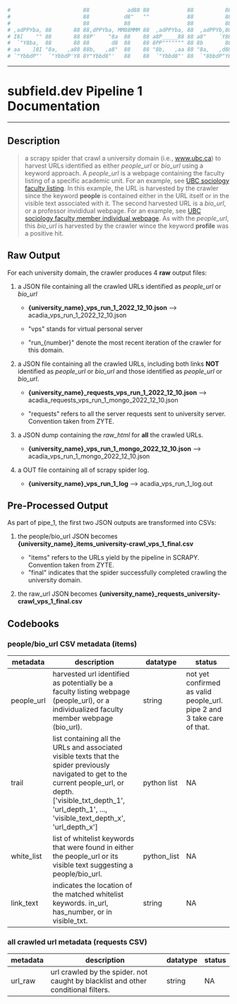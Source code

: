 ```python
#                       88            ad88 88            88          88
#                       88           d8"   ""            88          88
#                       88           88                  88          88
# ,adPPYba, 88       88 88,dPPYba, MM88MMM 88  ,adPPYba, 88  ,adPPYb,88
# I8[    "" 88       88 88P'    "8a  88    88 a8P_____88 88 a8"    `Y88
#  `"Y8ba,  88       88 88       d8  88    88 8PP""""""" 88 8b       88
# aa    ]8I "8a,   ,a88 88b,   ,a8"  88    88 "8b,   ,aa 88 "8a,   ,d88
# `"YbbdP"'  `"YbbdP'Y8 8Y"Ybbd8"'   88    88  `"Ybbd8"' 88  `"8bbdP"Y8

```

---
# **subfield.dev Pipeline 1 Documentation**
---

## Description

> a scrapy spider that crawl a university domain (i.e., www.ubc.ca) to harvest URLs identified as either *people_url* or *bio_url* using a keyword approach. A *people_url* is a webpage containing the faculty listing of a specific academic unit. For an example, see [UBC sociology faculty listing](https://sociology.ubc.ca/people/). In this example, the URL is harvested by the crawler since the keyword **people** is contained either in the URL itself or in the visible text associated with it. The second harvested URL is a *bio_url*, or a professor invididual webpage. For an example, see [UBC sociology faculty member individual webpage](https://sociology.ubc.ca/profile/seth-abrutyn/). As with the *people_url*, this *bio_url* is harvested by the crawler wince the keyword **profile** was a positive hit.


## Raw Output

For each university domain, the crawler produces 4 **raw** output files:

1. a JSON file containing all the crawled URLs identified as *people_url* or *bio_url*
    
    * **{university_name}_vps_run_1_2022_12_10.json** --> acadia_vps_run_1_2022_12_10.json
    
    * "vps" stands for virtual personal server
    
    * "run_{number}" denote the most recent iteration of the crawler for this domain.
    

2. a JSON file containing all the crawled URLs, including both links **NOT** identified as *people_url* or *bio_url* and those identified as *people_url* or *bio_url*.
    
    * **{university_name}_requests_vps_run_1_2022_12_10.json** --> acadia_requests_vps_run_1_mongo_2022_12_10.json
    
    * "requests" refers to all the server requests sent to university server. Convention taken from ZYTE.


3. a JSON dump containing the *raw_html* for **all** the crawled URLs.  

    * **{university_name}_vps_run_1_mongo_2022_12_10.json** --> acadia_vps_run_1_mongo_2022_12_10.json
    
    
4. a OUT file containing all of scrapy spider log.

    * **{university_name}_vps_run_1_log** --> acadia_vps_run_1_log.out


## Pre-Processed Output

As part of pipe_1, the first two JSON outputs are transformed into CSVs:

1. the people/bio_url JSON becomes **{university_name}_items_university-crawl_vps_1_final.csv**
    * "items" refers to the URLs yield by the pipeline in SCRAPY. Convention taken from ZYTE.
    * "final" indicates that the spider successfully completed crawling the university domain.
    
    
2. the raw_url JSON becomes **{university_name}_requests_university-crawl_vps_1_final.csv**

## Codebooks

### people/bio_url CSV metadata (items)

| metadata   | description                                                                                                                                                                                                                   | datatype     | status                                                                 |
|------------|-------------------------------------------------------------------------------------------------------------------------------------------------------------------------------------------------------------------------------|--------------|------------------------------------------------------------------------|
| people_url | harvested url identified as potentially be a faculty listing webpage (people_url), or a individualized faculty member webpage (bio_url).                                                                                      | string       | not yet confirmed as valid people_url. pipe 2 and 3 take care of that. |
| trail      | list containing all the URLs and associated visible texts that the spider previously navigated to get to the current people_url, or depth. ['visible_txt_depth_1', 'url_depth_1', ..., 'visible_text_depth_x', 'url_depth_x'] | python list  | NA                                                                     |
| white_list | list of whitelist keywords that were found in either the people_url or its visible text suggesting a people/bio_url.                                                                                                          | python_list  | NA                                                                     |
| link_text  | indicates the location of the matched whitelist keywords. in_url, has_number, or in visible_txt.                                                                                                                              | string       | NA                                                                     |

### all crawled url metadata (requests CSV)

| metadata | description                                                                       | datatype | status |
|----------|-----------------------------------------------------------------------------------|----------|--------|
| url_raw  | url crawled by the spider. not caught by blacklist and other conditional filters. | string   | NA     |
